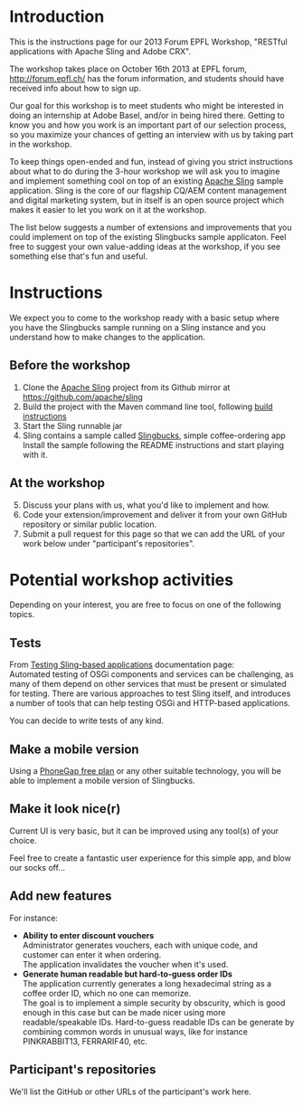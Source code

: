 # Introduction

This is the instructions page for our 2013 Forum EPFL Workshop, "RESTful applications with Apache Sling and Adobe CRX". 

The workshop takes place on October 16th 2013 at EPFL forum, http://forum.epfl.ch/ has the forum information, and students should have
received info about how to sign up.

Our goal for this workshop is to meet students who might be interested in doing an internship at Adobe Basel, and/or in being hired there. Getting to know you and how you work is an important part of our selection process, so you maximize your chances of getting an interview with us by taking part in the workshop.

To keep things open-ended and fun, instead of giving you strict instructions about what to do during the 3-hour workshop we will ask you to imagine and implement something cool on top of an existing [Apache Sling](http://sling.apache.org) sample application. Sling is the core of our flagship CQ/AEM content management and digital marketing system, but in itself is an open source project which makes it easier to let you work on it at the workshop.

The list below suggests a number of extensions and improvements that you could implement on top of the existing Slingbucks sample applicaton. Feel free to suggest your own value-adding ideas at the workshop, if you see something else that's fun and useful.

# Instructions

We expect you to come to the workshop ready with a basic setup where you have the Slingbucks sample running on a Sling instance
and you understand how to make changes to the application.

## Before the workshop

1. Clone the [Apache Sling](https://sling.apache.org) project from its Github mirror at https://github.com/apache/sling
2. Build the project with the Maven command line tool, following [build instructions](http://sling.apache.org/documentation/development/getting-and-building-sling.html)
3. Start the Sling runnable jar
4. Sling contains a sample called [Slingbucks](https://github.com/apache/sling/tree/trunk/samples/slingbucks), simple coffee-ordering app  
   Install the sample following the README instructions and start playing with it.
   
## At the workshop

5. Discuss your plans with us, what you'd like to implement and how.   
6. Code your extension/improvement and deliver it from your own GitHub repository or similar public location.
7. Submit a pull request for this page so that we can add the URL of your work below under "participant's repositories".

# Potential workshop activities

Depending on your interest, you are free to focus on one of the following topics.

## Tests

From [Testing Sling-based applications](http://sling.apache.org/documentation/tutorials-how-tos/testing-sling-based-applications.html) documentation page:  
Automated testing of OSGi components and services can be challenging, as many of them depend on other services that must be present or simulated for testing. There are various approaches to test Sling itself, and introduces a number of tools that can help testing OSGi and HTTP-based applications.

You can decide to write tests of any kind.

## Make a mobile version

Using a [PhoneGap free plan](https://build.phonegap.com/) or any other suitable technology, you will be able to implement a mobile version of Slingbucks.
    
## Make it look nice(r)

Current UI is very basic, but it can be improved using any tool(s) of your choice.

Feel free to create a fantastic user experience for this simple app, and blow our socks off...

## Add new features

For instance:

* **Ability to enter discount vouchers**  
  Administrator generates vouchers, each with unique code, and customer can enter it when ordering.  
The application invalidates the voucher when it's used.
* **Generate human readable but hard-to-guess order IDs**  
  The application currently generates a long hexadecimal string as a coffee order ID, which no one can memorize.  
  The goal is to implement a simple security by obscurity, which is good enough in this case but can be made nicer using
  more readable/speakable IDs.
  Hard-to-guess readable IDs can be generate by combining common words in unusual ways, like for instance PINKRABBIT13, FERRARIF40, etc.

## Participant's repositories
We'll list the GitHub or other URLs of the participant's work here.
